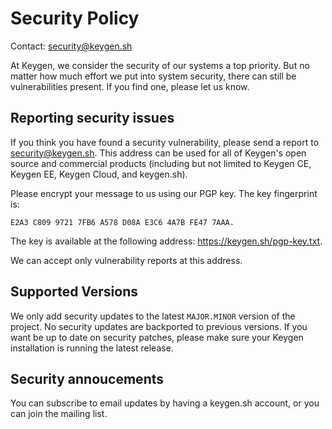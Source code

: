 # Security Policy

Contact: security@keygen.sh

At Keygen, we consider the security of our systems a top priority. But
no matter how much effort we put into system security, there can still
be vulnerabilities present. If you find one, please let us know.

## Reporting security issues

If you think you have found a security vulnerability, please send a report
to security@keygen.sh. This address can be used for all of Keygen's open
source and commercial products (including but not limited to Keygen CE,
Keygen EE, Keygen Cloud, and keygen.sh).

Please encrypt your message to us using our PGP key. The key
fingerprint is:

```
E2A3 C809 9721 7FB6 A578 D08A E3C6 4A7B FE47 7AAA.
```

The key is available at the following address: https://keygen.sh/pgp-key.txt.

We can accept only vulnerability reports at this address.

## Supported Versions

We only add security updates to the latest `MAJOR.MINOR` version of the
project. No security updates are backported to previous versions. If
you want be up to date on security patches, please make sure your
Keygen installation is running the latest release.

## Security annoucements

You can subscribe to email updates by having a keygen.sh account, or
you can join the mailing list.
